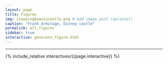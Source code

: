 ```yaml
---
layout: page
title: Figures
img: sleepingbeautycastle.png # Add image post (optional)
caption: "Frank Armitage, Disney castle"
permalink: all_figures
sidebar: true
interactive: generate_figure.html
---
```

---


<!-- The below line includes the interactive figure. Do not change! j-->

{% include_relative interactives/{{page.interactive}} %}


